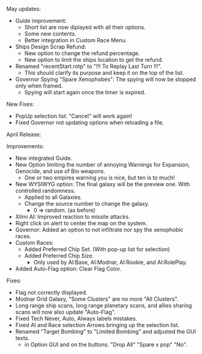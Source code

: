 May updates:
- Guide improvement: 
  - Short list are now diplayed with all their options.
  - Some new contents.
  - Better integration in Custom Race Menu.
- Ships Design Scrap Refund:
  - New option to change the refund percentage.
  - New option to limit the ships location to get the refund.
- Renamed "recentStart.rotp" to "!!! To Replay Last Turn !!!".
  - This should clarify its purpose and keep it on the top of the list.
- Governor Spying "Spare Xenophobes": The spying will now be stopped only when framed.
  - Spying will start again once the timer is expired.

New Fixes:
- PopUp selection list: "Cancel" will work again!
- Fixed Governor not updating options when reloading a file.

April Release:

Improvements:
- New integrated Guide.
- New Option limiting the number of annoying Warnings for Expansion, Genocide, and use of Bio weapons.
  - One or two empires warning you is nice, but ten is to much!
- New WYSIWYG option: The final galaxy will be the preview one. With controlled randomness.
  - Applied to all Galaxies.
  - Change the source number to change the galaxy.
    - 0 => random. (as before)
- Xilmi AI: Improved reaction to missile attacks.
- Right click on alert to center the map on the system.
- Governor: Added an option to not infiltrate nor spy the xenophobic races.
- Custom Races:
  - Added Preferred Chip Set. (With pop-up list for selection)
  - Added Preferred Chip Size.
    - Only used by AI:Base, AI:Modnar, AI:Rookie, and AI:RolePlay.
- Added Auto-Flag option: Clear Flag Color.

Fixes:
- Flag not correctly displayed.
- Modnar Grid Galaxy, "Some Clusters" are no more "All Clusters".
- Long range ship scans, long range planetary scans, and allies sharing scans will now also update "Auto-Flag".
- Fixed Tech Never, Auto, Always labels mistakes.
- Fixed AI and Race selection Arrows bringing up the selection list.
- Renamed "Target Bombing" to "Limited Bombing" and adjusted the GUI texts.
  - in Option GUI and on the buttons: "Drop All" "Spare x pop" "No".
